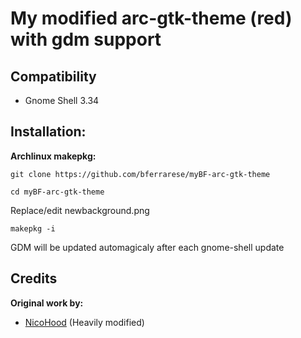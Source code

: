 # My modified arc-gtk-theme (red) with gdm support

## Compatibility
  - Gnome Shell 3.34

## Installation:

**Archlinux makepkg:** 

`git clone https://github.com/bferrarese/myBF-arc-gtk-theme`

`cd myBF-arc-gtk-theme`

Replace/edit newbackground.png 

`makepkg -i`

GDM will be updated automagicaly after each gnome-shell update

## Credits

**Original work by:** 
* [NicoHood](https://github.com/horst3180/arc-icon-theme)
(Heavily modified)